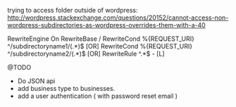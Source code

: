 trying to access folder outside of wordpress:
http://wordpress.stackexchange.com/questions/20152/cannot-access-non-wordpress-subdirectories-as-wordpress-overrides-them-with-a-40

<IfModule mod_rewrite.c>
RewriteEngine On
RewriteBase /
RewriteCond %{REQUEST_URI} ^/subdirectoryname1/(.*)$ [OR]
RewriteCond %{REQUEST_URI} ^/subdirectoryname2/(.*)$ [OR]
RewriteRule ^.*$ - [L]
</IfModule>



@TODO

 - Do JSON api
 - add business type to businesses.
 - add a user authentication ( with password reset email )
